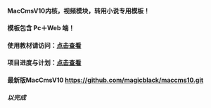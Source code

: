 #### MacCmsV10内核，视频模块，转用小说专用模板！
#### 模板包含 Pc＋Web 端！
#### 使用教材请访问：[点击查看](https://www.vdnnc.com/i/n2408n1c1.html)
#### 项目进度与计划：[点击查看](https://gitee.com/vdnnc/vdnnc_V1/issues?assignee_id=&author_id=&branch=&issue_search=&label_name=&milestone_id=&program_id=&scope=&sort=&state=all)
#### 最新版MacCmsV10 https://github.com/magicblack/maccms10.git
##### 以完成